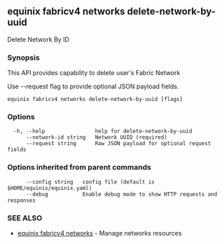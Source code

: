 ## equinix fabricv4 networks delete-network-by-uuid

Delete Network By ID

### Synopsis

This API provides capability to delete user's Fabric Network

Use --request flag to provide optional JSON payload fields.

```
equinix fabricv4 networks delete-network-by-uuid [flags]
```

### Options

```
  -h, --help                help for delete-network-by-uuid
      --network-id string   Network UUID (required)
      --request string      Raw JSON payload for optional request fields
```

### Options inherited from parent commands

```
      --config string   config file (default is $HOME/equinix/equinix.yaml)
      --debug           Enable debug mode to show HTTP requests and responses
```

### SEE ALSO

* [equinix fabricv4 networks](equinix_fabricv4_networks.md)	 - Manage networks resources

